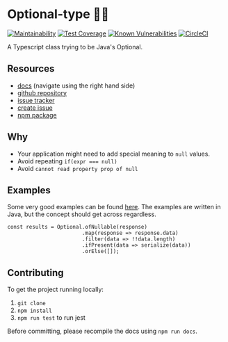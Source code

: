 # Optional-type 🤷‍♂️
[![Maintainability](https://api.codeclimate.com/v1/badges/702b920220cbcf5e8894/maintainability)](https://codeclimate.com/github/kreatemore/optional-ts/maintainability)
[![Test Coverage](https://api.codeclimate.com/v1/badges/702b920220cbcf5e8894/test_coverage)](https://codeclimate.com/github/kreatemore/optional-ts/test_coverage)
[![Known Vulnerabilities](https://snyk.io/test/github/kreatemore/optional-ts/badge.svg?targetFile=package.json)](https://snyk.io/test/github/kreatemore/optional-ts?targetFile=package.json)
[![CircleCI](https://circleci.com/gh/kreatemore/optional-type.svg?style=svg)](https://circleci.com/gh/kreatemore/optional-type)

A Typescript class trying to be Java's Optional.


## Resources
* [docs](https://kreatemore.github.io/optional-type/index.html)
(navigate using the right hand side)
* [github repository](https://github.com/kreatemore/optional-type)
* [issue tracker](https://github.com/kreatemore/optional-type/issues)
* [create issue](https://github.com/kreatemore/optional-type/issues/new/choose)
* [npm package](https://www.npmjs.com/package/optional-type) 


## Why

* Your application might need to add special meaning to `null` values.
* Avoid repeating `if(expr === null)`
* Avoid `cannot read property prop of null`


 ## Examples
 
Some very good examples can be found [here](http://www.baeldung.com/java-optional).
The examples are written in Java, but the concept should get across regardless.

```
const results = Optional.ofNullable(response)
                        .map(response => response.data)
                        .filter(data => !!data.length)
                        .ifPresent(data => serialize(data))
                        .orElse([]);
```


## Contributing

To get the project running locally:

1. `git clone`
2. `npm install`
3. `npm run test` to run jest

Before committing, please recompile the docs using `npm run docs`.
